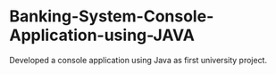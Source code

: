 # Banking-System-Console-Application-using-JAVA
Developed a console application using Java as first university project.
